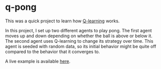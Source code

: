 q-pong
======

This was a quick project to learn how [Q-learning](https://en.wikipedia.org/wiki/Q-learning) works.

In this project, I set up two different agents to play pong. The first agent moves up and down depending on whether the ball is above or below it. The second agent uses Q-learning to change its strategy over time. This agent is seeded with random data, so its initial behavior might be quite off compared to the behavior that it converges to.

A live example is available [here](https://forestbelton.github.io/q-pong).
